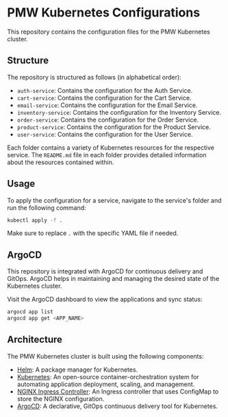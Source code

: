 # PMW Kubernetes Configurations

This repository contains the configuration files for the PMW Kubernetes cluster.

## Structure

The repository is structured as follows (in alphabetical order):

- `auth-service`: Contains the configuration for the Auth Service.
- `cart-service`: Contains the configuration for the Cart Service.
- `email-service`: Contains the configuration for the Email Service.
- `inventory-service`: Contains the configuration for the Inventory Service.
- `order-service`: Contains the configuration for the Order Service.
- `product-service`: Contains the configuration for the Product Service.
- `user-service`: Contains the configuration for the User Service.

Each folder contains a variety of Kubernetes resources for the respective service. The `README.md` file in each folder provides detailed information about the resources contained within.

## Usage

To apply the configuration for a service, navigate to the service's folder and run the following command:

```bash
kubectl apply -f .
```

Make sure to replace `.` with the specific YAML file if needed.

## ArgoCD

This repository is integrated with ArgoCD for continuous delivery and GitOps. ArgoCD helps in maintaining and managing the desired state of the Kubernetes cluster.

Visit the ArgoCD dashboard to view the applications and sync status:

```bash
argocd app list
argocd app get <APP_NAME>
```

## Architecture

The PMW Kubernetes cluster is built using the following components:

- [Helm](https://helm.sh/): A package manager for Kubernetes.
- [Kubernetes](https://kubernetes.io/): An open-source container-orchestration system for automating application deployment, scaling, and management.
- [NGINX Ingress Controller](https://kubernetes.github.io/ingress-nginx/): An Ingress controller that uses ConfigMap to store the NGINX configuration.
- [ArgoCD](https://argoproj.github.io/argo-cd/): A declarative, GitOps continuous delivery tool for Kubernetes.
